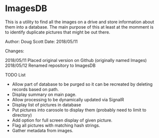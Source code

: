 # ImagesDB

This is a utility to find all the images on a drive and store information about them into a database.
The main purpose of this at least at the momment is to identify duplicate pictures that might be out there.

Author: Doug Scott
Date: 2018/05/11

Changes:

2018/05/11 Placed original version on Github (originally named Images)
2018/05/12 Renamed repository to ImagesDB

TODO List

* Allow part of database to be purged so it can be recreated by deleting records based on path.
* Display summary on main page.
* Allow processing to be dynamically updated via SignalR
* Display list of pictures in database
* Put pictures into carosole to display them (probably need to limit to directory)
* Add option for full screen display of given picture.
* Flag all pictures with matching hash strings.
* Gather metadata from images.
